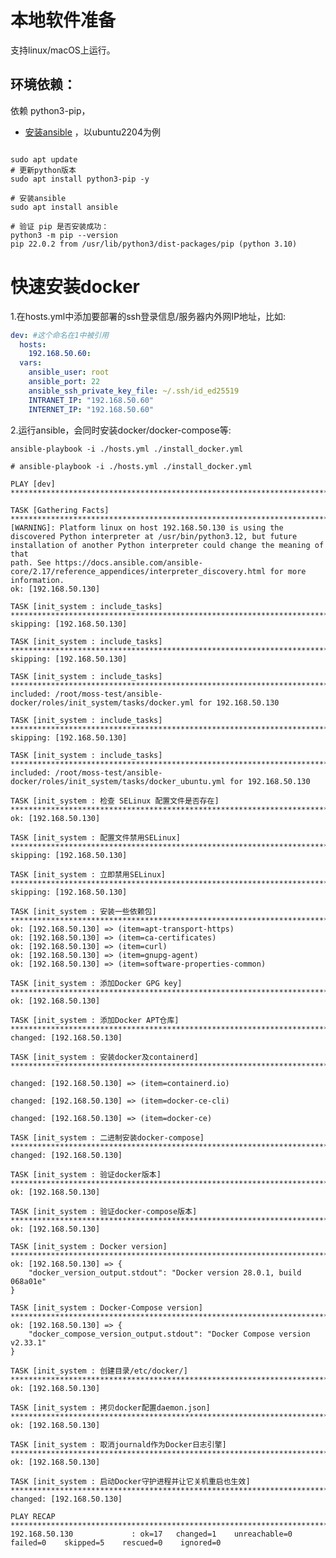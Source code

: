 # 本地软件准备

支持linux/macOS上运行。

## 环境依赖：

依赖 python3-pip，

* [安装ansible](https://docs.ansible.com/ansible/latest/installation_guide/intro_installation.html)
  ，以ubuntu2204为例

```

sudo apt update
# 更新python版本
sudo apt install python3-pip -y

# 安装ansible
sudo apt install ansible

# 验证 pip 是否安装成功：
python3 -m pip --version
pip 22.0.2 from /usr/lib/python3/dist-packages/pip (python 3.10)

```

# 快速安装docker

1.在hosts.yml中添加要部署的ssh登录信息/服务器内外网IP地址，比如:

```yaml
dev: #这个命名在1中被引用
  hosts:
    192.168.50.60:
  vars:
    ansible_user: root
    ansible_port: 22
    ansible_ssh_private_key_file: ~/.ssh/id_ed25519
    INTRANET_IP: "192.168.50.60"
    INTERNET_IP: "192.168.50.60"
```   

2.运行ansible，会同时安装docker/docker-compose等:

```ansible-playbook -i ./hosts.yml ./install_docker.yml```

```shell
# ansible-playbook -i ./hosts.yml ./install_docker.yml

PLAY [dev] ***************************************************************************************************************************************************************************************************

TASK [Gathering Facts] ***************************************************************************************************************************************************************************************
[WARNING]: Platform linux on host 192.168.50.130 is using the discovered Python interpreter at /usr/bin/python3.12, but future installation of another Python interpreter could change the meaning of that
path. See https://docs.ansible.com/ansible-core/2.17/reference_appendices/interpreter_discovery.html for more information.
ok: [192.168.50.130]

TASK [init_system : include_tasks] ***************************************************************************************************************************************************************************
skipping: [192.168.50.130]

TASK [init_system : include_tasks] ***************************************************************************************************************************************************************************
skipping: [192.168.50.130]

TASK [init_system : include_tasks] ***************************************************************************************************************************************************************************
included: /root/moss-test/ansible-docker/roles/init_system/tasks/docker.yml for 192.168.50.130

TASK [init_system : include_tasks] ***************************************************************************************************************************************************************************
skipping: [192.168.50.130]

TASK [init_system : include_tasks] ***************************************************************************************************************************************************************************
included: /root/moss-test/ansible-docker/roles/init_system/tasks/docker_ubuntu.yml for 192.168.50.130

TASK [init_system : 检查 SELinux 配置文件是否存在] ***********************************************************************************************************************************************************
ok: [192.168.50.130]

TASK [init_system : 配置文件禁用SELinux] *********************************************************************************************************************************************************************
skipping: [192.168.50.130]

TASK [init_system : 立即禁用SELinux] *************************************************************************************************************************************************************************
skipping: [192.168.50.130]

TASK [init_system : 安装一些依赖包] **************************************************************************************************************************************************************************
ok: [192.168.50.130] => (item=apt-transport-https)
ok: [192.168.50.130] => (item=ca-certificates)
ok: [192.168.50.130] => (item=curl)
ok: [192.168.50.130] => (item=gnupg-agent)
ok: [192.168.50.130] => (item=software-properties-common)

TASK [init_system : 添加Docker GPG key] **********************************************************************************************************************************************************************
ok: [192.168.50.130]

TASK [init_system : 添加Docker APT仓库] **********************************************************************************************************************************************************************
changed: [192.168.50.130]

TASK [init_system : 安装docker及containerd] ******************************************************************************************************************************************************************

changed: [192.168.50.130] => (item=containerd.io)

changed: [192.168.50.130] => (item=docker-ce-cli)

changed: [192.168.50.130] => (item=docker-ce)

TASK [init_system : 二进制安装docker-compose] ****************************************************************************************************************************************************************
changed: [192.168.50.130]

TASK [init_system : 验证docker版本] **************************************************************************************************************************************************************************
ok: [192.168.50.130]

TASK [init_system : 验证docker-compose版本] ******************************************************************************************************************************************************************
ok: [192.168.50.130]

TASK [init_system : Docker version] **************************************************************************************************************************************************************************
ok: [192.168.50.130] => {
    "docker_version_output.stdout": "Docker version 28.0.1, build 068a01e"
}

TASK [init_system : Docker-Compose version] ******************************************************************************************************************************************************************
ok: [192.168.50.130] => {
    "docker_compose_version_output.stdout": "Docker Compose version v2.33.1"
}

TASK [init_system : 创建目录/etc/docker/] ********************************************************************************************************************************************************************
ok: [192.168.50.130]

TASK [init_system : 拷贝docker配置daemon.json] ***************************************************************************************************************************************************************
ok: [192.168.50.130]

TASK [init_system : 取消journald作为Docker日志引擎] **********************************************************************************************************************************************************
ok: [192.168.50.130]

TASK [init_system : 启动Docker守护进程并让它关机重启也生效] **************************************************************************************************************************************************
changed: [192.168.50.130]

PLAY RECAP ***************************************************************************************************************************************************************************************************
192.168.50.130             : ok=17   changed=1    unreachable=0    failed=0    skipped=5    rescued=0    ignored=0
```
